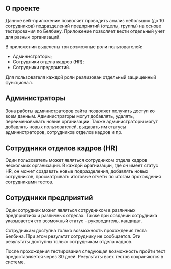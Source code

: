 
## О проекте

Данное веб-приложение позволяет проводить анализ небольших (до 10 сотрудников) подразделений предприятий (отделы, группы) 
на основе тестирования по Белбину. 
Приложение позволяет вести отдельный учет для разных организаций.

В приложении выделены три возможные роли пользователей:

- Администраторы;
- Сотрудники отдела кадров (HR);
- Сотрудники предприятий.

Для пользователя каждой роли реализован отдельный защищенный функционал. 

## Администраторы

Зона работы администраторов сайта позволяет получить доступ ко всем данным. Администраторы могут добавлять, удалять, переименовывать новые организации.
Также администраторы могут добавлять новых пользователей, выдавать им статусы администраторов, сотрудников отделов кадров и пр.

## Сотрудники отделов кадров (HR)

Один пользователь может являться сотрудником отдела кадров нескольких организаций. В каждой орагнизации, где он имеет статус HR, он может
 создавать новые подразделения, добавлять новых сотрудников, просматривать итоговые отчеты по итогам прохождения сотрудниками тестов.

## Сотрудники предприятий

Один сотрудник может являться сотрудником в различных предприятиях и различных отделах. Также при создании сотрудника 
указывается его возможный статус - руководитель, кандидат.

Сотрудникам доступна только возможность прохождения теста Белбина. При этом результат сотруднику не сообщается. Эти результаты доступны только 
сотрудникам отдела кадров.

После прохождения тестирования следующая возможность пройти тест предоставляется через 30 дней. Результаты всех тестов сохраняются в системе.
